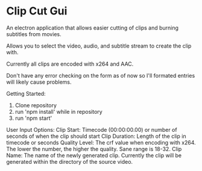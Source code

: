 # Clip Cut Gui
An electron application that allows easier cutting of clips and burning subtitles from movies.

Allows you to select the video, audio, and subtitle stream to create the clip with. 

Currently all clips are encoded with x264 and AAC. 

Don't have any error checking on the form as of now so I'll formated entries will likely cause problems.

Getting Started:
1. Clone repository
2. run 'npm install' while in repository
3. run 'npm start'

User Input Options:
Clip Start: Timecode (00:00:00.00) or number of seconds of when the clip should start
Clip Duration: Length of the clip in timecode or seconds
Quality Level: The crf value when encoding with x264. The lower the number, the higher the quality. Sane range is 18-32. 
Clip Name: The name of the newly generated clip. Currently the clip will be generated within the directory of the source video.
